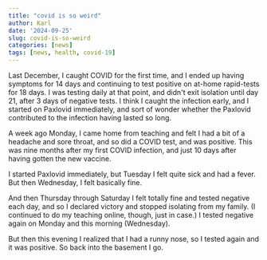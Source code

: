 ```yaml
---
title: "covid is so weird"
author: Karl
date: '2024-09-25'
slug: covid-is-so-weird
categories: [news]
tags: [news, health, covid-19]
---
```


Last December, I caught COVID for the first time, and I ended up
having symptoms for 14 days and continuing to test positive on at-home
rapid-tests for 18 days. I was testing daily at that point, and didn't
exit isolation until day 21, after 3 days of negative tests. I think I
caught the infection early, and I started on Paxlovid immediately, and
sort of wonder whether the Paxlovid contributed to the infection
having lasted so long.

A week ago Monday, I came home from teaching and felt I had a bit of a
headache and sore throat, and so did a COVID test, and was positive. This was
nine months after my first COVID infection, and just 10 days after
having gotten the new vaccine.

I started Paxlovid immediately, but Tuesday I felt quite sick and had
a fever. But then Wednesday, I felt basically fine.

And then Thursday through Saturday I felt totally fine and tested
negative each day, and so I declared victory and stopped isolating
from my family. (I continued to do my teaching online, though, just in
case.) I tested negative again on Monday and this morning (Wednesday).

But then this evening I realized that I had a runny nose, so I tested
again and it was positive. So back into the basement I go.
